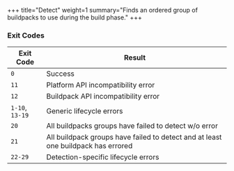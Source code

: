 +++
title="Detect"
weight=1
summary="Finds an ordered group of buildpacks to use during the build phase."
+++

### Exit Codes

| Exit Code       | Result|
|-----------------|-------|
| `0`             | Success
| `11`            | Platform API incompatibility error
| `12`            | Buildpack API incompatibility error
| `1-10`, `13-19` | Generic lifecycle errors
| `20`            | All buildpacks groups have failed to detect w/o error
| `21`            | All buildpack groups have failed to detect and at least one buildpack has errored
| `22-29`         | Detection-specific lifecycle errors
